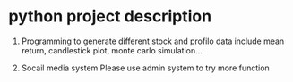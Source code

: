 # python project description 

1. Programming to generate different stock and profilo data
include mean return, candlestick plot, monte carlo simulation...


2. Socail media system 
Please use admin system to try more function
